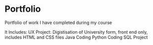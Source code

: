 # Portfolio
Portfolio of work I have completed during my course

It Includes:
UX Project: Digistisation of University form, front end only, includes HTML and CSS files
Java Coding
Python Coding
SQL Project 
